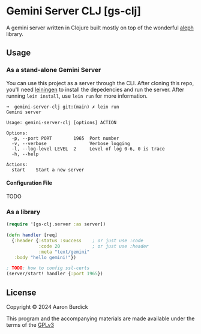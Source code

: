 # Gemini Server CLJ [gs-clj]

A gemini server written in Clojure built mostly on top of the wonderful [aleph](https://github.com/clj-commons/aleph) library.

## Usage

### As a stand-alone Gemini Server

You can use this project as a server through the CLI. 
After cloning this repo, you'll need [leiningen](https://leiningen.org) to install the depedencies and run the server. After running `lein install`, use `lein run` for more information.

```
➜  gemini-server-clj git:(main) ✗ lein run
Gemini server

Usage: gemini-server-clj [options] ACTION

Options:
  -p, --port PORT        1965  Port number
  -v, --verbose                Verbose logging
  -l, --log-level LEVEL  2     Level of log 0-6, 0 is trace
  -h, --help

Actions:
  start    Start a new server
```

#### Configuration File

TODO

### As a library

```clojure
(require '[gs-clj.server :as server])

(defn handler [req]
  {:header {:status :success    ; or just use :code
            :code 20            ; or just use :header
            :meta "text/gemini"
   :body "hello gemini!"})

; TODO: how to config ssl-certs
(server/start! handler {:port 1965})
```

## License

Copyright © 2024 Aaron Burdick

This program and the accompanying materials are made available under the
terms of the [GPLv3](https://www.gnu.org/licenses/gpl-3.0.en.html)
